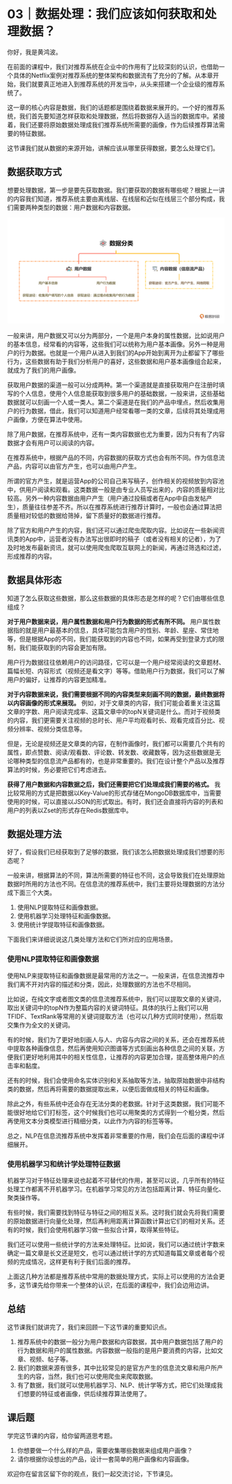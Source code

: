 # 03｜数据处理：我们应该如何获取和处理数据？
你好，我是黄鸿波。

在前面的课程中，我们对推荐系统在企业中的作用有了比较深刻的认识，也借助一个具体的Netflix案例对推荐系统的整体架构和数据流有了充分的了解。从本章开始，我们就要真正地进入到推荐系统的开发当中，从头来搭建一个企业级的推荐系统了。

这一章的核心内容是数据，我们的话题都是围绕着数据来展开的。一个好的推荐系统，我们首先要知道怎样获取和处理数据，然后将数据存入适当的数据库中。紧接着，我们还要将原始数据处理成我们推荐系统所需要的画像，作为后续推荐算法需要的特征数据。

这节课我们就从数据的来源开始，讲解应该从哪里获得数据，要怎么处理它们。

## 数据获取方式

想要处理数据，第一步是要先获取数据。我们要获取的数据有哪些呢？根据上一讲的内容我们知道，推荐系统主要由离线层、在线层和近似在线层三个部分构成，我们需要两种类型的数据：用户数据和内容数据。

![](images/648143/c1d8977297f5be1d30e8be74eacf891e.jpg)

一般来讲，用户数据又可以分为两部分，一个是用户本身的属性数据，比如说用户的基本信息，经常看的内容等，这些我们可以统称为用户基本画像。另外一种是用户的行为数据。也就是一个用户从进入到我们的App开始到离开为止都留下了哪些行为，这些数据有助于我们分析用户的喜好，这些数据和用户基本画像组合起来，就成为了我们的用户画像。

获取用户数据的渠道一般可以分成两种。第一个渠道就是直接获取用户在注册时填写的个人信息，使用个人信息能获取到很多用户的基础数据，一般来讲，这些基础数据就可以刻画一个人或一类人。第二个渠道是在我们的产品中埋点，然后收集用户的行为数据，借此，我们可以知道用户经常看哪一类的文章，后续将其处理成用户画像，方便在算法中使用。

除了用户数据，在推荐系统中，还有一类内容数据也尤为重要，因为只有有了内容数据才会有用户可以阅读的内容。

在推荐系统中，根据产品的不同，内容数据的获取方式也会有所不同。作为信息流产品，内容可以由官方产生，也可以由用户产生。

所谓的官方产生，就是运营App的公司自己来写稿子，创作相关的视频放到内容池中，供用户阅读和观看。这类数据一般是由专业人员写出来的，内容的质量相对比较高。另外一种内容数据由用户产生（用户通过投稿或者在App中自由发帖产生），质量往往参差不齐。所以在推荐系统进行推荐计算时，一般也会通过算法把质量相对较低的数据给筛掉，留下质量好的数据进行推荐。

除了官方和用户产生的内容，我们还可以通过爬虫爬取内容。比如说在一些新闻资讯类的App中，运营者没有办法写出很即时的稿子（或者没有相关的记者），为了及时地发布最新资讯，就可以使用爬虫爬取互联网上的新闻，再通过筛选和过滤，形成推荐的内容。

## 数据具体形态

知道了怎么获取这些数据，那么这些数据的具体形态是怎样的呢？它们由哪些信息组成？

**对于用户数据来说，用户属性数据和用户行为数据的形式有所不同。** 用户属性数据指的就是用户最基本的信息，具体可能包含用户的性别、年龄、星座、常住地等，但是根据App的不同，我们能获取到的内容也不同，如果再受到登录方式的限制，我们能获取到的内容会更加有限。

用户行为数据往往依赖用户的访问路径，它可以是一个用户经常阅读的文章题材、篇幅长短、内容形式（视频还是看文字）等等。借助用户行为数据，我们可以了解用户的偏好，让推荐的内容更加精准。

**对于内容数据来说，我们需要根据不同的内容类型来刻画不同的数据，最终数据将以内容画像的形式来展现。** 例如，对于文章类的内容，我们可能会着重关注这篇文章的字数、用户阅读完成率、这篇文章中的topN关键词是什么。而对于视频类的内容，我们更需要关注视频的总时长、用户平均观看时长、观看完成百分比、视频分辨率、视频分类信息等。

但是，无论是视频还是文章类的内容，在制作画像时，我们都可以需要几个共有的属性，即点赞数、阅读/观看数、评论数、转发数、收藏数等，因为这些数据是无论哪种类型的信息流产品都有的，也是非常重要的。我们在设计整个产品以及推荐算法的时候，务必要把它们考虑进去。

**获得了用户数据和内容数据之后，我们还需要把它们处理成我们需要的格式。** 我比较常用的方式是把数据以Key-Value的形式存储在MongoDB数据库中，当需要使用的时候，可以直接以JSON的形式取出。有时，我们还会直接将内容的列表和用户的列表以Zset的形式存在Redis数据库中。

## 数据处理方法

好了，假设我们已经获取到了足够的数据，我们该怎么把数据处理成我们想要的形态呢？

一般来讲，根据算法的不同，算法所需要的特征也不同，这会导致我们在处理原始数据时所用的方法也不同。在信息流的推荐系统中，我们主要将处理数据的方法分成下面三个大类。

1. 使用NLP提取特征和画像数据。
2. 使用机器学习处理特征和画像数据。
3. 使用统计学提取特征和画像数据。

下面我们来详细说说这几类处理方法和它们所对应的应用场景。

### 使用NLP提取特征和画像数据

使用NLP来提取特征和画像数据是最常用的方法之一。一般来讲，在信息流推荐中我们离不开对内容的描述和分类，因此，处理数据的方法也不尽相同。

比如说，在纯文字或者图文类的信息流推荐系统中，我们可以提取文章的关键词，取出关键词中的topN作为整篇内容的关键词特征。具体的执行上我们可以用TFIDF、TextRank等常用的关键词提取方法（也可以几种方式同时使用），然后取交集作为全文的关键词。

有的时候，我们为了更好地刻画人与人、内容与内容之间的关系，还会在推荐系统中提取各种画像信息，然后再使用知识图谱等方式刻画出各种信息之间的关联，方便我们更好地利用其中的相关性信息，让推荐的内容更加合理，提高整体用户的点击率和黏度。

还有的时候，我们会使用命名实体识别和关系抽取等方法，抽取原始数据中非结构类的数据，然后再将需要的数据提取出来，以便后面做成相关的特征和画像。

除此之外，有些系统中还会存在无法分类的老数据。针对于这类数据，我们可能不能很好地给它们打标签，这个时候我们也可以用聚类的方式得到一个粗分类，然后再使用文本分类模型进行精细分类，以此作为内容的标签等等。

总之，NLP在信息流推荐系统中发挥着非常重要的作用，我们会在后面的课程中详细展开。

### 使用机器学习和统计学处理特征数据

机器学习对于特征处理来说也起着不可替代的作用，甚至可以说，几乎所有的特征处理工作都离不开机器学习。在机器学习常见的方法包括距离计算、特征向量化、聚类操作等。

有些时候，我们需要找到特征与特征之间的相互关系。这时我们就会先将我们需要的原始数据进行向量化处理，然后再利用距离计算函数计算出它们的相对关系。还有的时候，我们会使用机器学习做一些拟合计算，取得某些特征。

我们还可以使用一些统计学的方法来处理特征。比如说，我们可以通过统计字数来确定一篇文章是长文还是短文，也可以通过统计学的方式知道每篇文章或者每个视频的完成情况，这样更有利于我们后面的推荐。

上面这几种方法都是推荐系统中常用的数据处理方式，实际上可以使用的方法会更多，这节课先给你带来一个整体的认识，在后面的课程中，我们会边用边讲。

## 总结

这节课我们就讲完了，我们来回顾一下这节课的重要知识点。

1. 推荐系统中的数据一般分为用户数据和内容数据，其中用户数据包括了用户的行为数据和用户的属性数据。内容数据一般指的是用户要消费的内容，比如文章、视频、帖子等。
2. 我们的数据来源有很多，其中比较常见的是官方产生的信息流文章和用户所产生的内容，当然，我们也可以使用爬虫来爬取数据。
3. 有了数据，我们就可以使用机器学习、NLP、统计学等方式，把它们处理成我们想要的特征或者画像，供后续推荐算法使用了。

## 课后题

学完这节课的内容，给你留两道思考题。

1. 你想要做一个什么样的产品，需要收集哪些数据来组成用户画像？
2. 请你根据你设想出的产品，设计一套简单的用户画像和内容画像。

欢迎你在留言区留下你的观点，我们一起交流讨论，下节课见。